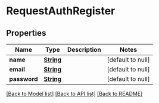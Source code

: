 # RequestAuthRegister
## Properties

Name | Type | Description | Notes
------------ | ------------- | ------------- | -------------
**name** | [**String**](string.md) |  | [default to null]
**email** | [**String**](string.md) |  | [default to null]
**password** | [**String**](string.md) |  | [default to null]

[[Back to Model list]](../README.md#documentation-for-models) [[Back to API list]](../README.md#documentation-for-api-endpoints) [[Back to README]](../README.md)

